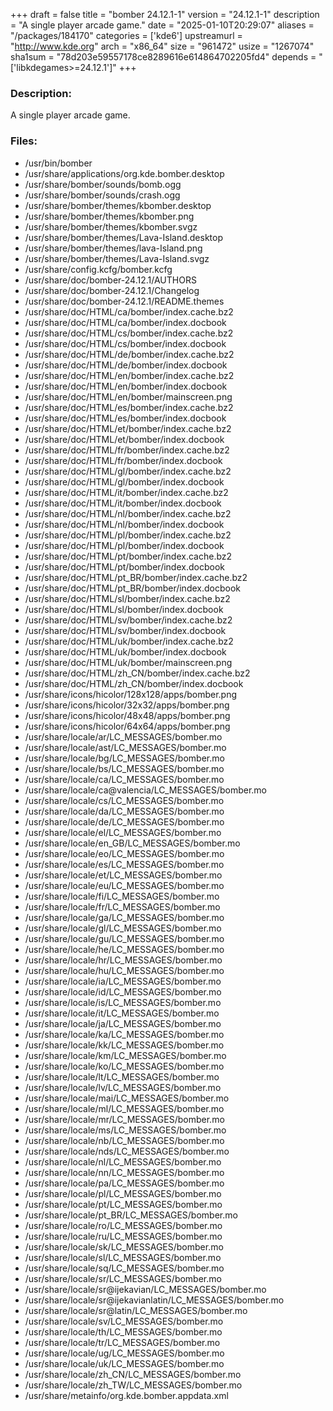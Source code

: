 +++
draft = false
title = "bomber 24.12.1-1"
version = "24.12.1-1"
description = "A single player arcade game."
date = "2025-01-10T20:29:07"
aliases = "/packages/184170"
categories = ['kde6']
upstreamurl = "http://www.kde.org"
arch = "x86_64"
size = "961472"
usize = "1267074"
sha1sum = "78d203e59557178ce8289616e614864702205fd4"
depends = "['libkdegames>=24.12.1']"
+++
### Description: 
A single player arcade game.

### Files: 
* /usr/bin/bomber
* /usr/share/applications/org.kde.bomber.desktop
* /usr/share/bomber/sounds/bomb.ogg
* /usr/share/bomber/sounds/crash.ogg
* /usr/share/bomber/themes/kbomber.desktop
* /usr/share/bomber/themes/kbomber.png
* /usr/share/bomber/themes/kbomber.svgz
* /usr/share/bomber/themes/Lava-Island.desktop
* /usr/share/bomber/themes/lava-Island.png
* /usr/share/bomber/themes/Lava-Island.svgz
* /usr/share/config.kcfg/bomber.kcfg
* /usr/share/doc/bomber-24.12.1/AUTHORS
* /usr/share/doc/bomber-24.12.1/Changelog
* /usr/share/doc/bomber-24.12.1/README.themes
* /usr/share/doc/HTML/ca/bomber/index.cache.bz2
* /usr/share/doc/HTML/ca/bomber/index.docbook
* /usr/share/doc/HTML/cs/bomber/index.cache.bz2
* /usr/share/doc/HTML/cs/bomber/index.docbook
* /usr/share/doc/HTML/de/bomber/index.cache.bz2
* /usr/share/doc/HTML/de/bomber/index.docbook
* /usr/share/doc/HTML/en/bomber/index.cache.bz2
* /usr/share/doc/HTML/en/bomber/index.docbook
* /usr/share/doc/HTML/en/bomber/mainscreen.png
* /usr/share/doc/HTML/es/bomber/index.cache.bz2
* /usr/share/doc/HTML/es/bomber/index.docbook
* /usr/share/doc/HTML/et/bomber/index.cache.bz2
* /usr/share/doc/HTML/et/bomber/index.docbook
* /usr/share/doc/HTML/fr/bomber/index.cache.bz2
* /usr/share/doc/HTML/fr/bomber/index.docbook
* /usr/share/doc/HTML/gl/bomber/index.cache.bz2
* /usr/share/doc/HTML/gl/bomber/index.docbook
* /usr/share/doc/HTML/it/bomber/index.cache.bz2
* /usr/share/doc/HTML/it/bomber/index.docbook
* /usr/share/doc/HTML/nl/bomber/index.cache.bz2
* /usr/share/doc/HTML/nl/bomber/index.docbook
* /usr/share/doc/HTML/pl/bomber/index.cache.bz2
* /usr/share/doc/HTML/pl/bomber/index.docbook
* /usr/share/doc/HTML/pt/bomber/index.cache.bz2
* /usr/share/doc/HTML/pt/bomber/index.docbook
* /usr/share/doc/HTML/pt_BR/bomber/index.cache.bz2
* /usr/share/doc/HTML/pt_BR/bomber/index.docbook
* /usr/share/doc/HTML/sl/bomber/index.cache.bz2
* /usr/share/doc/HTML/sl/bomber/index.docbook
* /usr/share/doc/HTML/sv/bomber/index.cache.bz2
* /usr/share/doc/HTML/sv/bomber/index.docbook
* /usr/share/doc/HTML/uk/bomber/index.cache.bz2
* /usr/share/doc/HTML/uk/bomber/index.docbook
* /usr/share/doc/HTML/uk/bomber/mainscreen.png
* /usr/share/doc/HTML/zh_CN/bomber/index.cache.bz2
* /usr/share/doc/HTML/zh_CN/bomber/index.docbook
* /usr/share/icons/hicolor/128x128/apps/bomber.png
* /usr/share/icons/hicolor/32x32/apps/bomber.png
* /usr/share/icons/hicolor/48x48/apps/bomber.png
* /usr/share/icons/hicolor/64x64/apps/bomber.png
* /usr/share/locale/ar/LC_MESSAGES/bomber.mo
* /usr/share/locale/ast/LC_MESSAGES/bomber.mo
* /usr/share/locale/bg/LC_MESSAGES/bomber.mo
* /usr/share/locale/bs/LC_MESSAGES/bomber.mo
* /usr/share/locale/ca/LC_MESSAGES/bomber.mo
* /usr/share/locale/ca@valencia/LC_MESSAGES/bomber.mo
* /usr/share/locale/cs/LC_MESSAGES/bomber.mo
* /usr/share/locale/da/LC_MESSAGES/bomber.mo
* /usr/share/locale/de/LC_MESSAGES/bomber.mo
* /usr/share/locale/el/LC_MESSAGES/bomber.mo
* /usr/share/locale/en_GB/LC_MESSAGES/bomber.mo
* /usr/share/locale/eo/LC_MESSAGES/bomber.mo
* /usr/share/locale/es/LC_MESSAGES/bomber.mo
* /usr/share/locale/et/LC_MESSAGES/bomber.mo
* /usr/share/locale/eu/LC_MESSAGES/bomber.mo
* /usr/share/locale/fi/LC_MESSAGES/bomber.mo
* /usr/share/locale/fr/LC_MESSAGES/bomber.mo
* /usr/share/locale/ga/LC_MESSAGES/bomber.mo
* /usr/share/locale/gl/LC_MESSAGES/bomber.mo
* /usr/share/locale/gu/LC_MESSAGES/bomber.mo
* /usr/share/locale/he/LC_MESSAGES/bomber.mo
* /usr/share/locale/hr/LC_MESSAGES/bomber.mo
* /usr/share/locale/hu/LC_MESSAGES/bomber.mo
* /usr/share/locale/ia/LC_MESSAGES/bomber.mo
* /usr/share/locale/id/LC_MESSAGES/bomber.mo
* /usr/share/locale/is/LC_MESSAGES/bomber.mo
* /usr/share/locale/it/LC_MESSAGES/bomber.mo
* /usr/share/locale/ja/LC_MESSAGES/bomber.mo
* /usr/share/locale/ka/LC_MESSAGES/bomber.mo
* /usr/share/locale/kk/LC_MESSAGES/bomber.mo
* /usr/share/locale/km/LC_MESSAGES/bomber.mo
* /usr/share/locale/ko/LC_MESSAGES/bomber.mo
* /usr/share/locale/lt/LC_MESSAGES/bomber.mo
* /usr/share/locale/lv/LC_MESSAGES/bomber.mo
* /usr/share/locale/mai/LC_MESSAGES/bomber.mo
* /usr/share/locale/ml/LC_MESSAGES/bomber.mo
* /usr/share/locale/mr/LC_MESSAGES/bomber.mo
* /usr/share/locale/ms/LC_MESSAGES/bomber.mo
* /usr/share/locale/nb/LC_MESSAGES/bomber.mo
* /usr/share/locale/nds/LC_MESSAGES/bomber.mo
* /usr/share/locale/nl/LC_MESSAGES/bomber.mo
* /usr/share/locale/nn/LC_MESSAGES/bomber.mo
* /usr/share/locale/pa/LC_MESSAGES/bomber.mo
* /usr/share/locale/pl/LC_MESSAGES/bomber.mo
* /usr/share/locale/pt/LC_MESSAGES/bomber.mo
* /usr/share/locale/pt_BR/LC_MESSAGES/bomber.mo
* /usr/share/locale/ro/LC_MESSAGES/bomber.mo
* /usr/share/locale/ru/LC_MESSAGES/bomber.mo
* /usr/share/locale/sk/LC_MESSAGES/bomber.mo
* /usr/share/locale/sl/LC_MESSAGES/bomber.mo
* /usr/share/locale/sq/LC_MESSAGES/bomber.mo
* /usr/share/locale/sr/LC_MESSAGES/bomber.mo
* /usr/share/locale/sr@ijekavian/LC_MESSAGES/bomber.mo
* /usr/share/locale/sr@ijekavianlatin/LC_MESSAGES/bomber.mo
* /usr/share/locale/sr@latin/LC_MESSAGES/bomber.mo
* /usr/share/locale/sv/LC_MESSAGES/bomber.mo
* /usr/share/locale/th/LC_MESSAGES/bomber.mo
* /usr/share/locale/tr/LC_MESSAGES/bomber.mo
* /usr/share/locale/ug/LC_MESSAGES/bomber.mo
* /usr/share/locale/uk/LC_MESSAGES/bomber.mo
* /usr/share/locale/zh_CN/LC_MESSAGES/bomber.mo
* /usr/share/locale/zh_TW/LC_MESSAGES/bomber.mo
* /usr/share/metainfo/org.kde.bomber.appdata.xml
